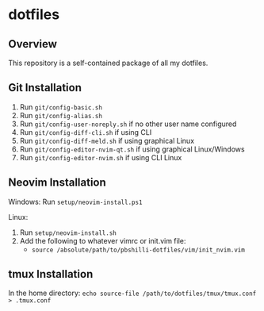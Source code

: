dotfiles
===

## Overview

This repository is a self-contained package of all my dotfiles.

## Git Installation

1. Run `git/config-basic.sh`
1. Run `git/config-alias.sh`
1. Run `git/config-user-noreply.sh` if no other user name configured
1. Run `git/config-diff-cli.sh` if using CLI
1. Run `git/config-diff-meld.sh` if using graphical Linux
1. Run `git/config-editor-nvim-qt.sh` if using graphical Linux/Windows
1. Run `git/config-editor-nvim.sh` if using CLI Linux

## Neovim Installation

Windows: Run `setup/neovim-install.ps1`

Linux:

1. Run `setup/neovim-install.sh`
1. Add the following to whatever vimrc or init.vim file:
    * `source /absolute/path/to/pbshilli-dotfiles/vim/init_nvim.vim`

## tmux Installation

In the home directory:
`echo source-file /path/to/dotfiles/tmux/tmux.conf > .tmux.conf`
